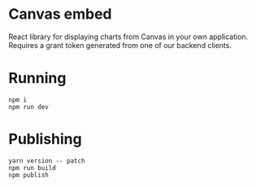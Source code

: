 # Canvas embed
React library for displaying charts from Canvas in your own application. Requires a grant token generated from one of our backend clients.

# Running
```
npm i
npm run dev
```

# Publishing
```
yarn version -- patch
npm run build
npm publish
```

